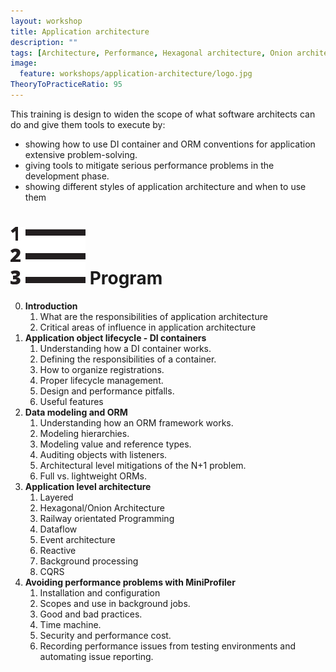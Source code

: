 ```yaml
---
layout: workshop
title: Application architecture
description: ""
tags: [Architecture, Performance, Hexagonal architecture, Onion architecture, Hangfire, Dataflow, ROP, Railway orientated Programming, Event architecture, 4C, Observability, Tracing, Distributed, Scaling, ORM, IoC, NHibernate, MiniProfiler, Polyglot persistence ]
image:
  feature: workshops/application-architecture/logo.jpg
TheoryToPracticeRatio: 95 
---
```


This training is design to widen the scope of what software architects can do and give them tools to execute by:

- showing how to use DI container and ORM conventions for application extensive problem-solving. 
- giving tools to mitigate serious performance problems in the development phase.
- showing different styles of application architecture and when to use them

# <img src="/data/workshops/list.svg" class="listIcon" > Program

0. **Introduction**
    1. What are the responsibilities of application architecture
    2. Critical areas of influence in application architecture
1. **Application object lifecycle - DI containers**
    1. Understanding how a DI container works.
    2. Defining the responsibilities of a container.
    3. How to organize registrations.
    4. Proper lifecycle management.
    5. Design and performance pitfalls.
    4. Useful features
2. **Data modeling and ORM** 
    1. Understanding how an ORM framework works.
    2. Modeling hierarchies.
    3. Modeling value and reference types.
    4. Auditing objects with listeners.
    5. Architectural level mitigations of the N+1 problem.
    6. Full vs. lightweight ORMs.
3. **Application level architecture**
    1. Layered
    2. Hexagonal/Onion Architecture
    3. Railway orientated Programming
    4. Dataflow
    5. Event architecture
    6. Reactive
    7. Background processing
    8. CQRS
4. **Avoiding performance problems with MiniProfiler**
    1. Installation and configuration
    2. Scopes and use in background jobs.
    3. Good and bad practices.
    4. Time machine.
    5. Security and performance cost.
    6. Recording performance issues from testing environments and automating issue reporting.